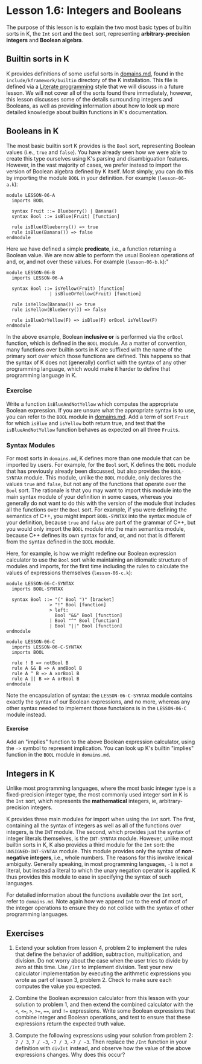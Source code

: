 # Lesson 1.6: Integers and Booleans

The purpose of this lesson is to explain the two most basic types of builtin
sorts in K, the `Int` sort and the `Bool` sort, representing
**arbitrary-precision integers** and **Boolean algebra**.

## Builtin sorts in K

K provides definitions of some useful sorts in
[domains.md](../../../include/kframework/builtin/domains.md), found in the
`include/kframework/builtin` directory of the K installation. This file is
defined via a
[Literate programming](https://en.wikipedia.org/wiki/Literate_programming)
style that we will discuss in a future lesson. We will not cover all of the 
sorts found there immediately, however, this lesson discusses some of the
details surrounding integers and Booleans, as well as providing information
about how to look up more detailed knowledge about builtin functions in K's
documentation.

## Booleans in K

The most basic builtin sort K provides is the `Bool` sort, representing
Boolean values (i.e., `true` and `false`). You have already seen how we were
able to create this type ourselves using K's parsing and disambiguation
features. However, in the vast majority of cases, we prefer instead to import
the version of Boolean algebra defined by K itself. Most simply, you can do
this by importing the module `BOOL` in your definition. For example
(`lesson-06-a.k`):

```k
module LESSON-06-A
  imports BOOL

  syntax Fruit ::= Blueberry() | Banana()
  syntax Bool ::= isBlue(Fruit) [function]

  rule isBlue(Blueberry()) => true
  rule isBlue(Banana()) => false
endmodule
```

Here we have defined a simple **predicate**, i.e., a function returning a
Boolean value. We are now able to perform the usual Boolean operations of
and, or, and not over these values. For example (`lesson-06-b.k`):"

```k
module LESSON-06-B
  imports LESSON-06-A

  syntax Bool ::= isYellow(Fruit) [function]
                | isBlueOrYellow(Fruit) [function]

  rule isYellow(Banana()) => true
  rule isYellow(Blueberry()) => false

  rule isBlueOrYellow(F) => isBlue(F) orBool isYellow(F)
endmodule
```

In the above example, Boolean **inclusive or** is performed via the `orBool`
function, which is defined in the `BOOL` module. As a matter of convention,
many functions over builtin sorts in K are suffixed with the name of the
primary sort over which those functions are defined. This happens so that the
syntax of K does not (generally) conflict with the syntax of any other
programming language, which would make it harder to define that programming
language in K.

### Exercise

Write a function `isBlueAndNotYellow` which computes the appropriate Boolean
expression. If you are unsure what the appropriate syntax is to use, you
can refer to the `BOOL` module in
[domains.md](../../../include/kframework/builtin/domains.md). Add a term of
sort `Fruit` for which `isBlue` and `isYellow` both return true, and test that
the `isBlueAndNotYellow` function behaves as expected on all three `Fruit`s.

### Syntax Modules

For most sorts in `domains.md`, K defines more than one module that can be
imported by users. For example, for the `Bool` sort, K defines the `BOOL`
module that has previously already been discussed, but also provides the
`BOOL-SYNTAX` module. This module, unlike the `BOOL` module, only declares the
values `true` and `false`, but not any of the functions that operate over the
`Bool` sort. The rationale is that you may want to import this module into the
main syntax module of your definition in some cases, whereas you generally do
not want to do this with the version of the module that includes all the 
functions over the `Bool` sort. For example, if you were defining the semantics
of C++, you might import `BOOL-SYNTAX` into the syntax module of your
definition, because `true` and `false` are part of the grammar of C++, but
you would only import the `BOOL` module into the main semantics module, because
C++ defines its own syntax for and, or, and not that is different from the
syntax defined in the `BOOL` module.

Here, for example, is how we might redefine our Boolean expression calculator
to use the `Bool` sort while maintaining an idiomatic structure of modules
and imports, for the first time including the rules to calculate the values of
expressions themselves (`lesson-06-c.k`):

```k
module LESSON-06-C-SYNTAX
  imports BOOL-SYNTAX

  syntax Bool ::= "(" Bool ")" [bracket]
                > "!" Bool [function]
                > left:
                  Bool "&&" Bool [function]
                | Bool "^" Bool [function]
                | Bool "||" Bool [function]
endmodule

module LESSON-06-C
  imports LESSON-06-C-SYNTAX
  imports BOOL

  rule ! B => notBool B
  rule A && B => A andBool B
  rule A ^ B => A xorBool B
  rule A || B => A orBool B
endmodule
```

Note the encapsulation of syntax: the `LESSON-06-C-SYNTAX` module contains
exactly the syntax of our Boolean expressions, and no more, whereas any other
syntax needed to implement those functaions is in the `LESSON-06-C` module
instead.

#### Exercise

Add an "implies" function to the above Boolean expression calculator, using the
`->` symbol to represent implication. You can look up K's builtin "implies"
function in the `BOOL` module in `domains.md`.

## Integers in K

Unlike most programming languages, where the most basic integer type is a
fixed-precision integer type, the most commonly used integer sort in K is
the `Int` sort, which represents the **mathematical** integers, ie,
arbitrary-precision integers.

K provides three main modules for import when using the `Int` sort. The first,
containing all the syntax of integers as well as all of the functions over
integers, is the `INT` module. The second, which provides just the syntax
of integer literals themselves, is the `INT-SYNTAX` module. However, unlike
most builtin sorts in K, K also provides a third module for the `Int` sort:
the `UNSIGNED-INT-SYNTAX` module. This module provides only the syntax of
**non-negative integers**, i.e., whole numbers. The reasons for this involve
lexical ambiguity. Generally speaking, in most programming languages, `-1` is
not a literal, but instead a literal to which the unary negation operator is
applied. K thus provides this module to ease in specifying the syntax of such
languages.

For detailed information about the functions available over the `Int` sort,
refer to `domains.md`. Note again how we append `Int` to the end of most of the
integer operations to ensure they do not collide with the syntax of other
programming languages.

## Exercises

1. Extend your solution from lesson 4, problem 2 to implement the rules
that define the behavior of addition, subtraction, multiplication, and
division. Do not worry about the case when the user tries to divide by zero
at this time. Use `/Int` to implement division. Test your new calculator
implementation by executing the arithmetic expressions you wrote as part of
lesson 3, problem 2. Check to make sure each computes the value you expected.

2. Combine the Boolean expression calculator from this lesson with your
solution to problem 1, and then extend the combined calculator with the `<`,
`<=`, `>`, `>=`, `==`, and `!=` expressions. Write some Boolean expressions
that combine integer and Boolean operations, and test to ensure that these
expressions return the expected truth value.

3. Compute the following expressions using your solution from problem 2:
`7 / 3`, `7 / -3`, `-7 / 3`, `-7 / -3`. Then replace the `/Int` function in
your definition with `divInt` instead, and observe how the value of the above
expressions changes. Why does this occur?
